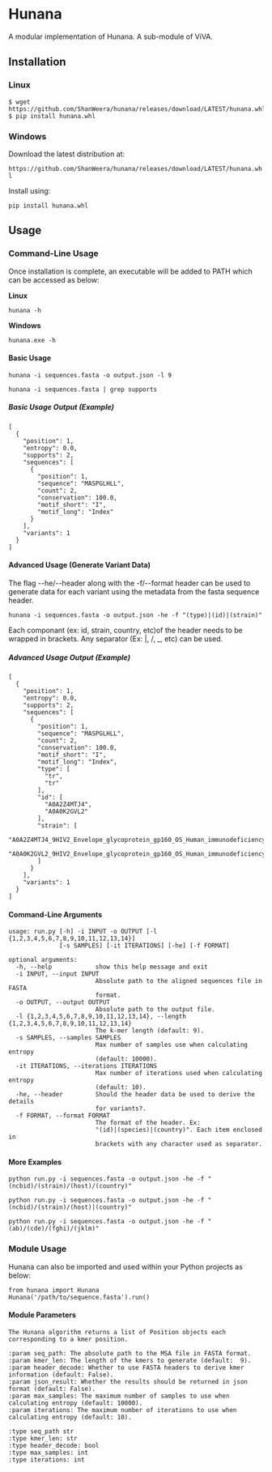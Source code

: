 # Hunana
A modular implementation of Hunana. A sub-module of ViVA.

## Installation

### Linux
```
$ wget https://github.com/ShanWeera/hunana/releases/download/LATEST/hunana.whl
$ pip install hunana.whl
```

### Windows
Download the latest distribution at:

`https://github.com/ShanWeera/hunana/releases/download/LATEST/hunana.whl`

Install using:

`pip install hunana.whl`

## Usage
### Command-Line Usage
Once installation is complete, an executable will be added to PATH which can be accessed as below:

**Linux**

`hunana -h`

**Windows**

`hunana.exe -h`

#### Basic Usage
`hunana -i sequences.fasta -o output.json -l 9`

`hunana -i sequences.fasta | grep supports`

##### Basic Usage Output (Example)
```
[
  {
    "position": 1,
    "entropy": 0.0,
    "supports": 2,
    "sequences": [
      {
        "position": 1,
        "sequence": "MASPGLHLL",
        "count": 2,
        "conservation": 100.0,
        "motif_short": "I",
        "motif_long": "Index"
      }
    ],
    "variants": 1
  }
]
```

#### Advanced Usage (Generate Variant Data)
The flag --he/--header along with the -f/--format header can be used to generate data for each variant using the metadata from the fasta sequence header.

`hunana -i sequences.fasta -o output.json -he -f "(type)|(id)|(strain)"`

Each componant (ex: id, strain, country, etc)of the header needs to be wrapped in brackets. Any separator (Ex: |, /, _, etc) can be used.

##### Advanced Usage Output (Example)
```
[
  {
    "position": 1,
    "entropy": 0.0,
    "supports": 2,
    "sequences": [
      {
        "position": 1,
        "sequence": "MASPGLHLL",
        "count": 2,
        "conservation": 100.0,
        "motif_short": "I",
        "motif_long": "Index",
        "type": [
          "tr",
          "tr"
        ],
        "id": [
          "A0A2Z4MTJ4",
          "A0A0K2GVL2"
        ],
        "strain": [
          "A0A2Z4MTJ4_9HIV2_Envelope_glycoprotein_gp160_OS_Human_immunodeficiency_virus_2_OX_11709_GN_env_PE_4_SV_1",
          "A0A0K2GVL2_9HIV2_Envelope_glycoprotein_gp160_OS_Human_immunodeficiency_virus_2_OX_11709_GN_env_PE_4_SV_1"
        ]
      }
    ],
    "variants": 1
  }
]
```

#### Command-Line Arguments
```
usage: run.py [-h] -i INPUT -o OUTPUT [-l {1,2,3,4,5,6,7,8,9,10,11,12,13,14}]
              [-s SAMPLES] [-it ITERATIONS] [-he] [-f FORMAT]

optional arguments:
  -h, --help            show this help message and exit
  -i INPUT, --input INPUT
                        Absolute path to the aligned sequences file in FASTA
                        format.
  -o OUTPUT, --output OUTPUT
                        Absolute path to the output file.
  -l {1,2,3,4,5,6,7,8,9,10,11,12,13,14}, --length {1,2,3,4,5,6,7,8,9,10,11,12,13,14}
                        The k-mer length (default: 9).
  -s SAMPLES, --samples SAMPLES
                        Max number of samples use when calculating entropy
                        (default: 10000).
  -it ITERATIONS, --iterations ITERATIONS
                        Max number of iterations used when calculating entropy
                        (default: 10).
  -he, --header         Should the header data be used to derive the details
                        for variants?.
  -f FORMAT, --format FORMAT
                        The format of the header. Ex:
                        "(id)|(species)|(country)". Each item enclosed in
                        brackets with any character used as separator.
```

#### More Examples
`python run.py -i sequences.fasta -o output.json -he -f "(ncbid)/(strain)/(host)/(country)"`

`python run.py -i sequences.fasta -o output.json -he -f "(ncbid)/(strain)/(host)|(country)"`

`python run.py -i sequences.fasta -o output.json -he -f "(ab)/(cde)/(fghi)/(jklm)"`

### Module Usage
Hunana can also be imported and used within your Python projects as below:
```
from hunana import Hunana
Hunana('/path/to/sequence.fasta').run()
```

#### Module Parameters
```
The Hunana algorithm returns a list of Position objects each corresponding to a kmer position.

:param seq_path: The absolute path to the MSA file in FASTA format.
:param kmer_len: The length of the kmers to generate (default:  9).
:param header_decode: Whether to use FASTA headers to derive kmer information (default: False).
:param json_result: Whether the results should be returned in json format (default: False).
:param max_samples: The maximum number of samples to use when calculating entropy (default: 10000).
:param iterations: The maximum number of iterations to use when calculating entropy (default: 10).

:type seq_path str
:type kmer_len: str
:type header_decode: bool
:type max_samples: int
:type iterations: int
```

